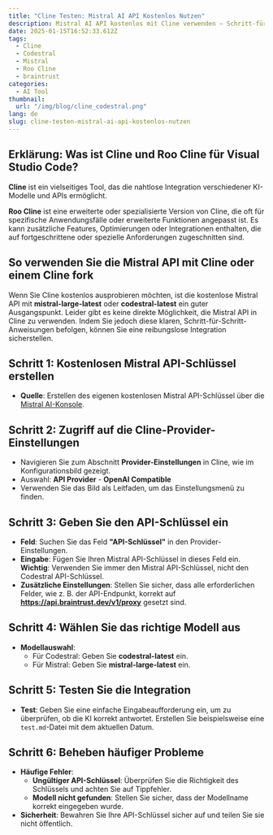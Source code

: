 ```yaml
---
title: "Cline Testen: Mistral AI API Kostenlos Nutzen"
description: Mistral AI API kostenlos mit Cline verwenden – Schritt-für-Schritt-Anleitung zur Integration und Fehlerbehebung.
date: 2025-01-15T16:52:33.612Z
tags:
  - Cline
  - Codestral
  - Mistral
  - Roo Cline
  - braintrust
categories:
  - AI Tool
thumbnail:
  url: "/img/blog/cline_codestral.png"
lang: de
slug: cline-testen-mistral-ai-api-kostenlos-nutzen
---
```


## Erklärung: Was ist Cline und Roo Cline für Visual Studio Code?

**Cline** ist ein vielseitiges Tool, das die nahtlose Integration verschiedener KI-Modelle und APIs ermöglicht.

**Roo Cline** ist eine erweiterte oder spezialisierte Version von Cline, die oft für spezifische Anwendungsfälle oder erweiterte Funktionen angepasst ist. Es kann zusätzliche Features, Optimierungen oder Integrationen enthalten, die auf fortgeschrittene oder spezielle Anforderungen zugeschnitten sind.

## So verwenden Sie die Mistral API mit Cline oder einem Cline fork

Wenn Sie Cline kostenlos ausprobieren möchten, ist die kostenlose Mistral API mit **mistral-large-latest** oder **codestral-latest** ein guter Ausgangspunkt. Leider gibt es keine direkte Möglichkeit, die Mistral API in Cline zu verwenden. Indem Sie jedoch diese klaren, Schritt-für-Schritt-Anweisungen befolgen, können Sie eine reibungslose Integration sicherstellen.

## Schritt 1: Kostenlosen Mistral API-Schlüssel erstellen

- **Quelle**: Erstellen des eigenen kostenlosen Mistral API-Schlüssel über die [Mistral AI-Konsole](https://console.mistral.ai/).

## Schritt 2: Zugriff auf die Cline-Provider-Einstellungen

- Navigieren Sie zum Abschnitt **Provider-Einstellungen** in Cline, wie im Konfigurationsbild gezeigt.
- Auswahl: **API Provider** - **OpenAI Compatible**
- Verwenden Sie das Bild als Leitfaden, um das Einstellungsmenü zu finden.

## Schritt 3: Geben Sie den API-Schlüssel ein

- **Feld**: Suchen Sie das Feld **"API-Schlüssel"** in den Provider-Einstellungen.
- **Eingabe**: Fügen Sie Ihren Mistral API-Schlüssel in dieses Feld ein. **Wichtig**: Verwenden Sie immer den Mistral API-Schlüssel, nicht den Codestral API-Schlüssel.
- **Zusätzliche Einstellungen**: Stellen Sie sicher, dass alle erforderlichen Felder, wie z. B. der API-Endpunkt, korrekt auf **https://api.braintrust.dev/v1/proxy** gesetzt sind.

## Schritt 4: Wählen Sie das richtige Modell aus

- **Modellauswahl**:
  - Für Codestral: Geben Sie **codestral-latest** ein.
  - Für Mistral: Geben Sie **mistral-large-latest** ein.

## Schritt 5: Testen Sie die Integration

- **Test**: Geben Sie eine einfache Eingabeaufforderung ein, um zu überprüfen, ob die KI korrekt antwortet. Erstellen Sie beispielsweise eine `test.md`-Datei mit dem aktuellen Datum.

## Schritt 6: Beheben häufiger Probleme

- **Häufige Fehler**:
  - **Ungültiger API-Schlüssel**: Überprüfen Sie die Richtigkeit des Schlüssels und achten Sie auf Tippfehler.
  - **Modell nicht gefunden**: Stellen Sie sicher, dass der Modellname korrekt eingegeben wurde.
- **Sicherheit**: Bewahren Sie Ihre API-Schlüssel sicher auf und teilen Sie sie nicht öffentlich.
